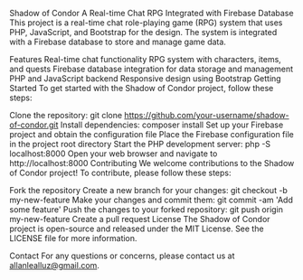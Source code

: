 Shadow of Condor
A Real-time Chat RPG Integrated with Firebase Database
This project is a real-time chat role-playing game (RPG) system that uses PHP, JavaScript, and Bootstrap for the design. The system is integrated with a Firebase database to store and manage game data.

Features
Real-time chat functionality
RPG system with characters, items, and quests
Firebase database integration for data storage and management
PHP and JavaScript backend
Responsive design using Bootstrap
Getting Started
To get started with the Shadow of Condor project, follow these steps:

Clone the repository: git clone https://github.com/your-username/shadow-of-condor.git
Install dependencies: composer install
Set up your Firebase project and obtain the configuration file
Place the Firebase configuration file in the project root directory
Start the PHP development server: php -S localhost:8000
Open your web browser and navigate to http://localhost:8000
Contributing
We welcome contributions to the Shadow of Condor project! To contribute, please follow these steps:

Fork the repository
Create a new branch for your changes: git checkout -b my-new-feature
Make your changes and commit them: git commit -am 'Add some feature'
Push the changes to your forked repository: git push origin my-new-feature
Create a pull request
License
The Shadow of Condor project is open-source and released under the MIT License. See the LICENSE file for more information.

Contact
For any questions or concerns, please contact us at allanlealluz@gmail.com.
